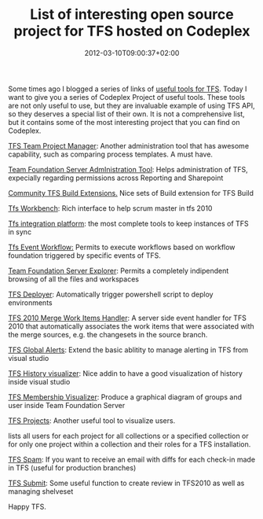 ﻿---
title: "List of interesting open source project for TFS hosted on Codeplex"
description: ""
date: 2012-03-10T09:00:37+02:00
draft: false
tags: [Tfs]
categories: [Team Foundation Server,Tools and library]
---
Some times ago I blogged a series of links of [useful tools for TFS](http://www.codewrecks.com/blog/index.php/2011/06/27/a-bunch-of-links-for-tfs-ecosystem/). Today I want to give you a series of Codeplex Project of useful tools. These tools are not only useful to use, but they are invaluable example of using TFS API, so they deserves a special list of their own. It is not a comprehensive list, but it contains some of the most interesting project that you can find on Codeplex.

[TFS Team Project Manager](http://teamprojectmanager.codeplex.com/): Another administration tool that has awesome capability, such as comparing process templates. A must have.

[Team Foundation Server AdmInistration Tool](http://tfsadmin.codeplex.com/): Helps administration of TFS, expecially regarding permissions across Reporting and Sharepoint

[Community TFS Build Extensions.](http://tfsbuildextensions.codeplex.com/) Nice sets of Build extension for TFS Build

[Tfs Workbench](http://tfsworkbench.codeplex.com/): Rich interface to help scrum master in tfs 2010

[Tfs integration platform](http://tfsintegration.codeplex.com/): the most complete tools to keep instances of TFS in sync

[Tfs Event Workflow:](http://tfseventworkflows.codeplex.com/) Permits to execute workflows based on workflow foundation triggered by specific events of TFS.

[Team Foundation Server Explorer](http://tfsexplorer.codeplex.com/): Permits a completely indipendent browsing of all the files and workspaces

[TFS Deployer](http://tfsdeployer.codeplex.com/): Automatically trigger powershell script to deploy environments

[TFS 2010 Merge Work Items Handler](http://mergeworkitems.codeplex.com/): A server side event handler for TFS 2010 that automatically associates the work items that were associated with the merge sources, e.g. the changesets in the source branch.

[TFS Global Alerts](http://tfsalerts.codeplex.com/): Extend the basic ablitity to manage alerting in TFS from visual studio

[TFS History visualizer](http://tfhisto.codeplex.com/): Nice addin to have a good visualization of history inside visual studio

[TFS Membership Visualizer](http://tfsmembership.codeplex.com/): Produce a graphical diagram of groups and user inside Team Foundation Server

[TFS Projects](http://tfsprojects.codeplex.com/): Another useful tool to visualize users.

lists all users for each project for all collections or a specified collection or for only one project within a collection and their roles for a TFS installation.

[TFS Spam](http://tfsspam.codeplex.com/): If you want to receive an email with diffs for each check-in made in TFS (useful for production branches)

[TFS Submit](http://tfssubmit.codeplex.com/): Some useful function to create review in TFS2010 as well as managing shelveset

Happy TFS.
